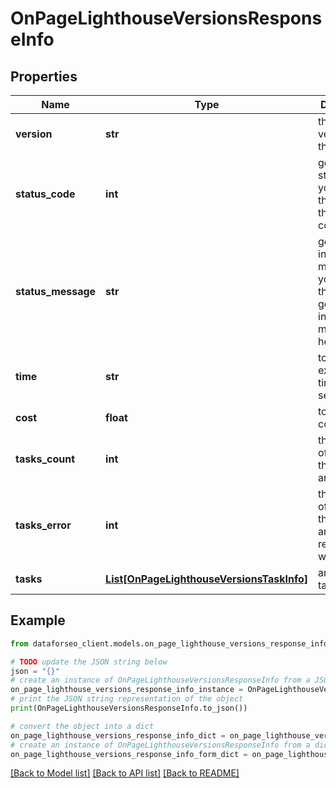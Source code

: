 # OnPageLighthouseVersionsResponseInfo


## Properties

Name | Type | Description | Notes
------------ | ------------- | ------------- | -------------
**version** | **str** | the current version of the API | [optional] 
**status_code** | **int** | general status code you can find the full list of the response codes here | [optional] 
**status_message** | **str** | general informational message you can find the full list of general informational messages here | [optional] 
**time** | **str** | total execution time, seconds | [optional] 
**cost** | **float** | total tasks cost, USD | [optional] 
**tasks_count** | **int** | the number of tasks in the tasks array | [optional] 
**tasks_error** | **int** | the number of tasks in the tasks array returned with an error | [optional] 
**tasks** | [**List[OnPageLighthouseVersionsTaskInfo]**](OnPageLighthouseVersionsTaskInfo.md) | array of tasks | [optional] 

## Example

```python
from dataforseo_client.models.on_page_lighthouse_versions_response_info import OnPageLighthouseVersionsResponseInfo

# TODO update the JSON string below
json = "{}"
# create an instance of OnPageLighthouseVersionsResponseInfo from a JSON string
on_page_lighthouse_versions_response_info_instance = OnPageLighthouseVersionsResponseInfo.from_json(json)
# print the JSON string representation of the object
print(OnPageLighthouseVersionsResponseInfo.to_json())

# convert the object into a dict
on_page_lighthouse_versions_response_info_dict = on_page_lighthouse_versions_response_info_instance.to_dict()
# create an instance of OnPageLighthouseVersionsResponseInfo from a dict
on_page_lighthouse_versions_response_info_form_dict = on_page_lighthouse_versions_response_info.from_dict(on_page_lighthouse_versions_response_info_dict)
```
[[Back to Model list]](../README.md#documentation-for-models) [[Back to API list]](../README.md#documentation-for-api-endpoints) [[Back to README]](../README.md)


